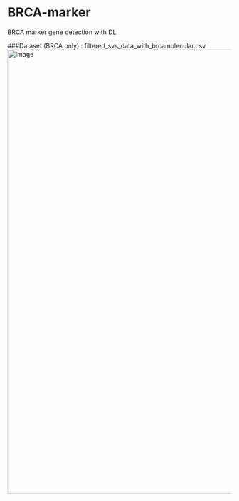 # BRCA-marker
BRCA marker gene detection with DL

###Dataset (BRCA only) : filtered_svs_data_with_brcamolecular.csv 
<img width="1000" alt="Image" src="https://github.com/user-attachments/assets/66697344-7b91-4a01-8c18-458e725211c1" />
